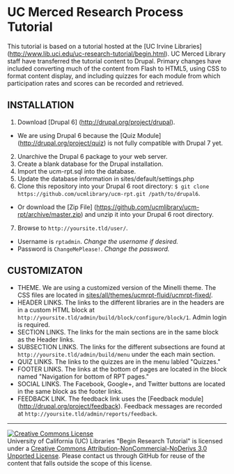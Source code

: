 UC Merced Research Process Tutorial
=======
This tutorial is based on a tutorial hosted at the [UC Irvine Libraries] (http://www.lib.uci.edu/uc-research-tutorial/begin.html). UC Merced Library staff have transferred the tutorial content to Drupal. Primary changes have included converting much of the content from Flash to HTML5, using CSS to format content display, and including quizzes for each module from which participation rates and scores can be recorded and retrieved. 

INSTALLATION
--------
1. Download [Drupal 6] (http://drupal.org/project/drupal). 
  * We are using Drupal 6 because the [Quiz Module] (http://drupal.org/project/quiz) is not fully compatible with Drupal 7 yet.
2. Unarchive the Drupal 6 package to your web server.
3. Create a blank database for the Drupal installation.
4. Import the ucm-rpt.sql into the database.
5. Update the database information in sites/default/settings.php
6. Clone this repository into your Drupal 6 root directory: `$ git clone https://github.com/ucmlibrary/ucm-rpt.git /path/to/drupal6`. 
  * Or download the [Zip File] (https://github.com/ucmlibrary/ucm-rpt/archive/master.zip) and unzip it into your Drupal 6 root directory.
7. Browse to `http://yoursite.tld/user/`. 
  * Username is `rptadmin`. _*Change the username if desired.*_
  * Password is `ChangeMePlease!`. _*Change the password.*_

CUSTOMIZATON
---------
* THEME. We are using a customized version of the Minelli theme. The CSS files are located in [sites/all/themes/ucmrpt-fluid/ucmrpt-fixed/](sites/all/themes/ucmrpt-fluid/ucmrpt-fixed/).
* HEADER LINKS. The links to the different libraries are in the headers are in a custom HTML block at `http://yoursite.tld/admin/build/block/configure/block/1`. Admin login is required.
* SECTION LINKS. The links for the main sections are in the same block as the Header links.
* SUBSECTION LINKS. The links for the different subsections are found at `http://yoursite.tld/admin/build/menu` under the each main section.
* QUIZ LINKS. The links to the quizzes are in the menu labled "Quizzes."
* FOOTER LINKS. The links at the bottom of pages are located in the block named "Navigation for bottom of RPT pages."
* SOCIAL LINKS. The Facebook, Google+, and Twitter buttons are located in the same block as the footer links.
* FEEDBACK LINK. The feedback link uses the [Feedback module] (http://drupal.org/project/feedback). Feedback messages are recorded at `http://yoursite.tld/admin/reports/feedback`.

----
<a rel="license" href="http://creativecommons.org/licenses/by-nc-nd/3.0/deed.en_US"><img alt="Creative Commons License" style="border-width:0" src="http://i.creativecommons.org/l/by-nc-nd/3.0/88x31.png" /></a><br /><span xmlns:dct="http://purl.org/dc/terms/" property="dct:title">University of California (UC) Libraries "Begin Research Tutorial" is licensed under a <a rel="license" href="http://creativecommons.org/licenses/by-nc-nd/3.0/deed.en_US"> Creative Commons Attribution-NonCommercial-NoDerivs 3.0 Unported License</a>.
Please contact us through GitHub for reuse of the content that falls outside the scope of this license.
